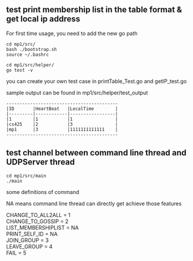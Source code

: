 ## test print membership list in the table format & get local ip address
For first time usage, you need to add the new go path
```console
cd mp1/src/
bash ./bootstrap.sh
source ~/.bashrc
```

```console
cd mp1/src/helper/
go test -v
```
you can create your own test case in printTable_Test.go and getIP_test.go

sample output can be found in mp1/src/helper/test_output
```
------------------------------------------
|ID       |HeartBeat   |LocalTime        |
|---------|------------|-----------------|
|1        |1           |1                |
|cs425    |2           |3                |
|mp1      |3           |1111111111111    |
------------------------------------------
```

## test channel between command line thread and UDPServer thread
``` console
cd mp1/src/main
./main
```
some definitions of command  

NA means command line thread can directly get achieve those features

CHANGE_TO_ALL2ALL = 1  
CHANGE_TO_GOSSIP = 2  
LIST_MEMBERSHIPLIST = NA   
PRINT_SELF_ID = NA  
JOIN_GROUP = 3  
LEAVE_GROUP = 4  
FAIL = 5  


